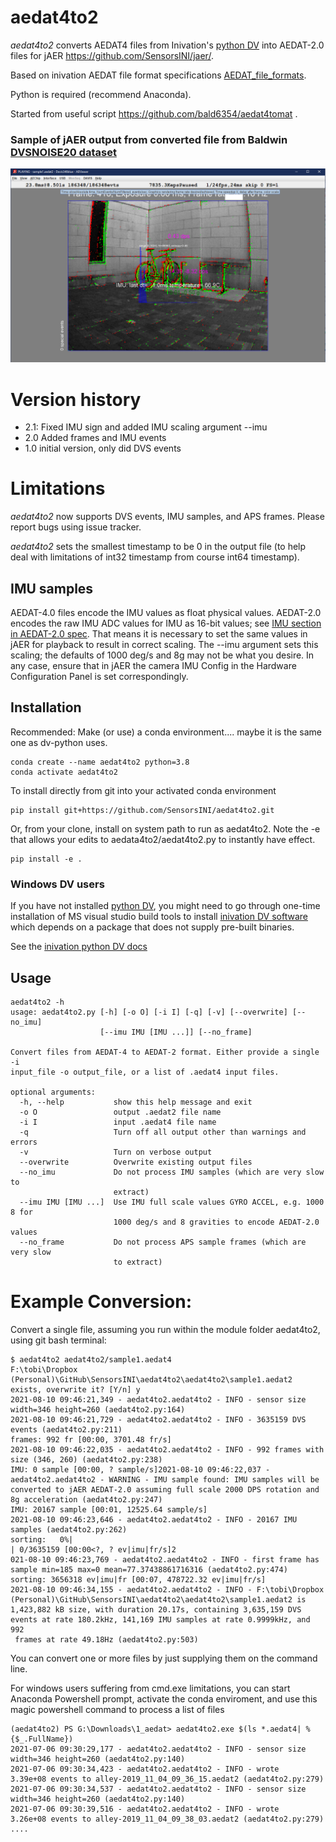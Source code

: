 # aedat4to2
_aedat4to2_ converts AEDAT4 files from Inivation's [python DV](https://gitlab.com/inivation/dv/dv-python)  into AEDAT-2.0 files for jAER https://github.com/SensorsINI/jaer/. 

Based on inivation AEDAT file format specifications [AEDAT_file_formats](https://inivation.github.io/inivation-docs/Software%20user%20guides/AEDAT_file_formats.html).

Python is required (recommend Anaconda).

Started from useful script https://github.com/bald6354/aedat4tomat .

### Sample of jAER output from converted file from Baldwin [DVSNOISE20 dataset](https://sites.google.com/a/udayton.edu/issl/software/dataset)
![bike_sample](https://github.com/SensorsINI/aedat4to2/blob/master/sample-jaer-output.png "Sample AEDAT-2.0 output")

# Version history
- 2.1: Fixed IMU sign and added IMU scaling argument --imu
- 2.0 Added frames and IMU events 
- 1.0 initial version, only did DVS events

# Limitations
_aedat4to2_ now supports DVS events, IMU samples, and APS frames. Please report bugs using issue tracker.

_aedat4to2_ sets the smallest timestamp to be 0 in the output file (to help deal with limitations of int32 timestamp from course int64 timestamp).

## IMU samples
AEDAT-4.0 files encode the IMU values as float physical values.
AEDAT-2.0 encodes the raw IMU ADC values for IMU as 16-bit values; 
see [IMU section in AEDAT-2.0 spec](https://inivation.github.io/inivation-docs/Software%20user%20guides/AEDAT_file_formats.html#bit-30-12). That means it is necessary to set the same values in jAER for playback to result in correct scaling.
The --imu argument sets this scaling; the defaults of 1000 deg/s and 8g may 
not be what you desire. In any case, ensure that in jAER the camera IMU Config in the Hardware Configuration Panel is set correspondingly.


## Installation
Recommended: Make (or use) a conda environment.... maybe it is the same one as dv-python uses.
````shell
conda create --name aedat4to2 python=3.8
conda activate aedat4to2
````

To install directly from git into your activated conda environment
````console
pip install git+https://github.com/SensorsINI/aedat4to2.git
````

Or, from your clone, install on system path to run as aedat4to2. Note the -e that allows your edits to aedata4to2/aedat4to2.py to instantly have effect.
````shell
pip install -e .
````

### Windows DV users
If you have not installed [python DV](https://gitlab.com/inivation/dv/dv-python), you might need to go through one-time installation of
MS visual studio build tools to install [inivation DV software](https://inivation.com/dvp/dvsoftware/) which depends on a package that does not supply pre-built binaries.

See the [inivation python DV docs](https://gitlab.com/inivation/dv/dv-python)

## Usage
````console
aedat4to2 -h
usage: aedat4to2.py [-h] [-o O] [-i I] [-q] [-v] [--overwrite] [--no_imu]
                    [--imu IMU [IMU ...]] [--no_frame]

Convert files from AEDAT-4 to AEDAT-2 format. Either provide a single -i
input_file -o output_file, or a list of .aedat4 input files.

optional arguments:
  -h, --help           show this help message and exit
  -o O                 output .aedat2 file name
  -i I                 input .aedat4 file name
  -q                   Turn off all output other than warnings and errors
  -v                   Turn on verbose output
  --overwrite          Overwrite existing output files
  --no_imu             Do not process IMU samples (which are very slow to
                       extract)
  --imu IMU [IMU ...]  Use IMU full scale values GYRO ACCEL, e.g. 1000 8 for
                       1000 deg/s and 8 gravities to encode AEDAT-2.0 values
  --no_frame           Do not process APS sample frames (which are very slow
                       to extract)
````

# Example Conversion:
Convert a single file, assuming you run within the module folder aedat4to2, using git bash terminal:
```console
$ aedat4to2 aedat4to2/sample1.aedat4
F:\tobi\Dropbox (Personal)\GitHub\SensorsINI\aedat4to2\aedat4to2\sample1.aedat2 exists, overwrite it? [Y/n] y
2021-08-10 09:46:21,349 - aedat4to2.aedat4to2 - INFO - sensor size width=346 height=260 (aedat4to2.py:164)
2021-08-10 09:46:21,729 - aedat4to2.aedat4to2 - INFO - 3635159 DVS events (aedat4to2.py:211)
frames: 992 fr [00:00, 3701.48 fr/s]
2021-08-10 09:46:22,035 - aedat4to2.aedat4to2 - INFO - 992 frames with size (346, 260) (aedat4to2.py:238)
IMU: 0 sample [00:00, ? sample/s]2021-08-10 09:46:22,037 - aedat4to2.aedat4to2 - WARNING - IMU sample found: IMU samples will be converted to jAER AEDAT-2.0 assuming full scale 2000 DPS rotation and 8g acceleration (aedat4to2.py:247)
IMU: 20167 sample [00:01, 12525.64 sample/s]
2021-08-10 09:46:23,646 - aedat4to2.aedat4to2 - INFO - 20167 IMU samples (aedat4to2.py:262)
sorting:   0%|                                                                                                                                                                                                                                | 0/3635159 [00:00<?, ? ev|imu|fr/s]2
021-08-10 09:46:23,769 - aedat4to2.aedat4to2 - INFO - first frame has sample min=185 max=0 mean=77.37438861716316 (aedat4to2.py:474)
sorting: 3656318 ev|imu|fr [00:07, 478722.32 ev|imu|fr/s]
2021-08-10 09:46:34,155 - aedat4to2.aedat4to2 - INFO - F:\tobi\Dropbox (Personal)\GitHub\SensorsINI\aedat4to2\aedat4to2\sample1.aedat2 is 1,423,882 kB size, with duration 20.17s, containing 3,635,159 DVS events at rate 180.2kHz, 141,169 IMU samples at rate 0.9999kHz, and 992
 frames at rate 49.18Hz (aedat4to2.py:503)
```

You can convert one or more files by just supplying them on the command line.

For windows users suffering from cmd.exe limitations, you can start Anaconda Powershell prompt, activate the conda enviroment, and use 
this magic powershell command to process a list of files

````console
(aedat4to2) PS G:\Downloads\1_aedat> aedat4to2.exe $(ls *.aedat4| % {$_.FullName})
2021-07-06 09:30:29,177 - aedat4to2.aedat4to2 - INFO - sensor size width=346 height=260 (aedat4to2.py:140)
2021-07-06 09:30:34,423 - aedat4to2.aedat4to2 - INFO - wrote   3.39e+08 events to alley-2019_11_04_09_36_15.aedat2 (aedat4to2.py:279)
2021-07-06 09:30:34,537 - aedat4to2.aedat4to2 - INFO - sensor size width=346 height=260 (aedat4to2.py:140)
2021-07-06 09:30:39,516 - aedat4to2.aedat4to2 - INFO - wrote   3.26e+08 events to alley-2019_11_04_09_38_03.aedat2 (aedat4to2.py:279)
....


